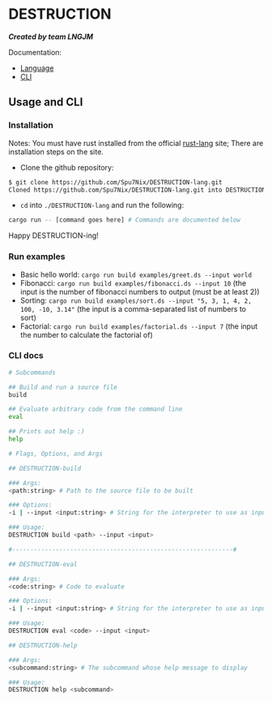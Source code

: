# DESTRUCTION

**_Created by team LNGJM_**

Documentation:

- [Language](documentation.md)
- [CLI](#usage-and-cli)

## Usage and CLI

### Installation

Notes: You must have rust installed from the official [rust-lang](https://www.rust-lang.org/tools/install) site; There are installation steps on the site.

- Clone the github repository:

```sh
$ git clone https://github.com/Spu7Nix/DESTRUCTION-lang.git
Cloned https://github.com/Spu7Nix/DESTRUCTION-lang.git into DESTRUCTION-lang
```

- `cd` into `./DESTRUCTION-lang` and run the following:

```sh
cargo run -- [command goes here] # Commands are documented below
```

Happy DESTRUCTION-ing!

### Run examples

- Basic hello world: `cargo run build examples/greet.ds --input world`
- Fibonacci: `cargo run build examples/fibonacci.ds --input 10` (the input is the number of fibonacci numbers to output (must be at least 2))
- Sorting: `cargo run build examples/sort.ds --input "5, 3, 1, 4, 2, 100, -10, 3.14"` (the input is a comma-separated list of numbers to sort)
- Factorial: `cargo run build examples/factorial.ds --input 7` (the input the number to calculate the factorial of)

### CLI docs

```sh
# Subcommands

## Build and run a source file
build

## Evaluate arbitrary code from the command line
eval

## Prints out help :)
help

# Flags, Options, and Args

## DESTRUCTION-build

### Args:
<path:string> # Path to the source file to be built

### Options:
-i | --input <input:string> # String for the interpreter to use as input

### Usage:
DESTRUCTION build <path> --input <input>

#-------------------------------------------------------------#

## DESTRUCTION-eval

### Args:
<code:string> # Code to evaluate

### Options:
-i | --input <input:string> # String for the interpreter to use as input

### Usage:
DESTRUCTION eval <code> --input <input>

## DESTRUCTION-help

### Args:
<subcommand:string> # The subcommand whose help message to display

### Usage:
DESTRUCTION help <subcommand>
```
